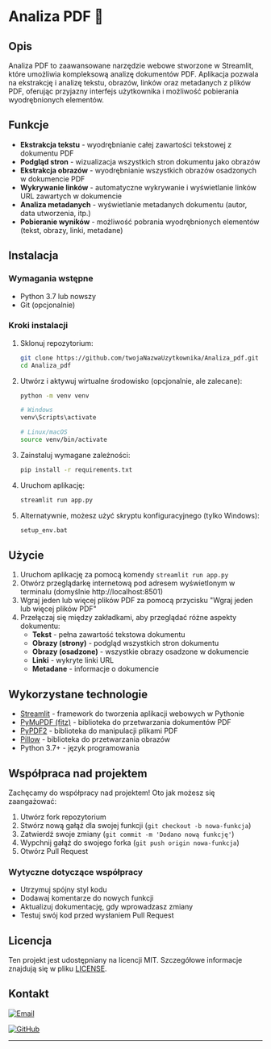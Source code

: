 # Analiza PDF 📄

## Opis

Analiza PDF to zaawansowane narzędzie webowe stworzone w Streamlit, które umożliwia kompleksową analizę dokumentów PDF. Aplikacja pozwala na ekstrakcję i analizę tekstu, obrazów, linków oraz metadanych z plików PDF, oferując przyjazny interfejs użytkownika i możliwość pobierania wyodrębnionych elementów.

## Funkcje

- **Ekstrakcja tekstu** - wyodrębnianie całej zawartości tekstowej z dokumentu PDF
- **Podgląd stron** - wizualizacja wszystkich stron dokumentu jako obrazów
- **Ekstrakcja obrazów** - wyodrębnianie wszystkich obrazów osadzonych w dokumencie PDF
- **Wykrywanie linków** - automatyczne wykrywanie i wyświetlanie linków URL zawartych w dokumencie
- **Analiza metadanych** - wyświetlanie metadanych dokumentu (autor, data utworzenia, itp.)
- **Pobieranie wyników** - możliwość pobrania wyodrębnionych elementów (tekst, obrazy, linki, metadane)

## Instalacja

### Wymagania wstępne

- Python 3.7 lub nowszy
- Git (opcjonalnie)

### Kroki instalacji

1. Sklonuj repozytorium:

   ```bash
   git clone https://github.com/twojaNazwaUzytkownika/Analiza_pdf.git
   cd Analiza_pdf
   ```
2. Utwórz i aktywuj wirtualne środowisko (opcjonalnie, ale zalecane):

   ```bash
   python -m venv venv

   # Windows
   venv\Scripts\activate

   # Linux/macOS
   source venv/bin/activate
   ```
3. Zainstaluj wymagane zależności:

   ```bash
   pip install -r requirements.txt
   ```
4. Uruchom aplikację:

   ```bash
   streamlit run app.py
   ```
5. Alternatywnie, możesz użyć skryptu konfiguracyjnego (tylko Windows):

   ```bash
   setup_env.bat
   ```

## Użycie

1. Uruchom aplikację za pomocą komendy `streamlit run app.py`
2. Otwórz przeglądarkę internetową pod adresem wyświetlonym w terminalu (domyślnie http://localhost:8501)
3. Wgraj jeden lub więcej plików PDF za pomocą przycisku "Wgraj jeden lub więcej plików PDF"
4. Przełączaj się między zakładkami, aby przeglądać różne aspekty dokumentu:
   * **Tekst** - pełna zawartość tekstowa dokumentu
   * **Obrazy (strony)** - podgląd wszystkich stron dokumentu
   * **Obrazy (osadzone)** - wszystkie obrazy osadzone w dokumencie
   * **Linki** - wykryte linki URL
   * **Metadane** - informacje o dokumencie

## Wykorzystane technologie

* [Streamlit](https://streamlit.io/) - framework do tworzenia aplikacji webowych w Pythonie
* [PyMuPDF (fitz)](https://pymupdf.readthedocs.io/) - biblioteka do przetwarzania dokumentów PDF
* [PyPDF2](https://pypdf2.readthedocs.io/) - biblioteka do manipulacji plikami PDF
* [Pillow](https://pillow.readthedocs.io/) - biblioteka do przetwarzania obrazów
* Python 3.7+ - język programowania

## Współpraca nad projektem

Zachęcamy do współpracy nad projektem! Oto jak możesz się zaangażować:

1. Utwórz fork repozytorium
2. Stwórz nową gałąź dla swojej funkcji (`git checkout -b nowa-funkcja`)
3. Zatwierdź swoje zmiany (`git commit -m 'Dodano nową funkcję'`)
4. Wypchnij gałąź do swojego forka (`git push origin nowa-funkcja`)
5. Otwórz Pull Request

### Wytyczne dotyczące współpracy

* Utrzymuj spójny styl kodu
* Dodawaj komentarze do nowych funkcji
* Aktualizuj dokumentację, gdy wprowadzasz zmiany
* Testuj swój kod przed wysłaniem Pull Request

## Licencja

Ten projekt jest udostępniany na licencji MIT. Szczegółowe informacje znajdują się w pliku [LICENSE](vscode-webview://1qd8v1tula0u43gou3ukfl0snpfh7dthaabr622qdvjsb150mmrk/LICENSE).

## Kontakt
[![Email](https://img.shields.io/badge/Email-Napisz%20do%20mnie-blue?style=for-the-badge&logo=gmail&logoColor=white)](mailto:netdark_1966@op.pl)

[![GitHub](https://img.shields.io/badge/GitHub-Darek1966-181717?style=for-the-badge&logo=github&logoColor=white)](https://github.com/Darek1966)

---
